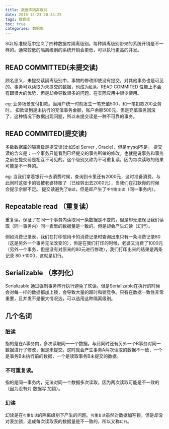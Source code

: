 ```yaml
---
title: 数据库隔离级别
date: 2018-12-23 20:34:25
tags: 数据库
toc: true
categories: 数据库
---
```


SQL标准规范中定义了四种数据库隔离级别。每种隔离级别带来的系统开销是不一样的。通常较低的隔离级别的系统开销会更低，可以执行更高的并发。

## READ COMMITTED(未提交读)
顾名思义，未提交读隔离级别中，事物的修改即使没有提交，对其他事务也是可见的。事务可以读取为未提交的数据，也成为`脏读`。READ COMMITED 性能上不会有跟很大的优势，但是却会导致很多的问题，在实际应用中很少使用。

eg:
业务场景支付扣款。当用户统一时刻发生一笔充值500，和一笔扣款200业务时。 扣款读到是未执行的充值事务金额，账户余额500元，但是充值事务回滚了，这种情况下数据出现问题，所以未提交读是一种不可靠的事务。


## READ COMMITED(提交读)
多数数据库的隔离级是提交读(比如Sql Server , Oracle)，但是mysql不是。
提交读的含义是：一个事务只能看到已经提交的事务所做的修改。也就是说事务和事务之前在提交前是相互不可见的。这个级别又称为不可重复读，因为每次读取的结果可能是不一样的。

eg:
当我们拿着银行卡去消费时候，查询到卡里还有2000元，这时准备消费。与此同时这张卡的钱被老婆转账了（已经转出去2000元），当我们在扣款你的时候会提示余额不足。
提交读避免了`脏读`，但是却产生了`不可重复读`（同一事务内）。

## Repeatable read （重复读）

重复读，保证了在同一个事务内读取同一条数据是不变的，但是却无法保证我们读取（同一事务内）同一表里的数据量是一致的。但是却会产生幻读（幻行）。

例如消费记录表，我们在打印信用卡的消费记录时查询出来只有一条消费记录80（这是另外一个事务无法改变的），但是在我们打印的时候，老婆又消费了1000元（另外一个事务，但是没有对原来的80元进行修改），我们打印出来的结果是两条记录 80 +1000，这就是幻行。



## Serializable （序列化）
Serializable 通过强制事务串行执行避免了欢读。但是Serializable在执行的时候会对每一样的数据都加上锁，会导致大量的超时和锁竞争。只有在数据一致性非常重要，且并发不是很大情况选，可以选用这种隔离级别。


## 几个名词

### 脏读
指的是在A事务内，多次读取同一一个数据。与此同时还有另外一个B事务对同一数据进行了修改，但是未提交。这时就会产生事务A两次读取的数据不一致，一个是事务B未执行前的数据，一个是读取事务B未提交的数据。

### 不可重复读。
指的是同一事务内，无法对同一个数据多次读取，因为两次读取可能是不一致的（因为没有对 数据写 加锁）。

### 幻读

幻读是在`可重复读`的隔离级别下产生的问题。`可重复读`虽然对数据加写锁，但是却没对表加锁，造成每次读取表的数据量是不一致的，所以又称`幻行`。
